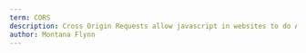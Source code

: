 ```yaml
---
term: CORS
description: Cross Origin Requests allow javascript in websites to do AJAX requests to domains beyond the one initiating the request.
author: Montana Flynn
---
```

